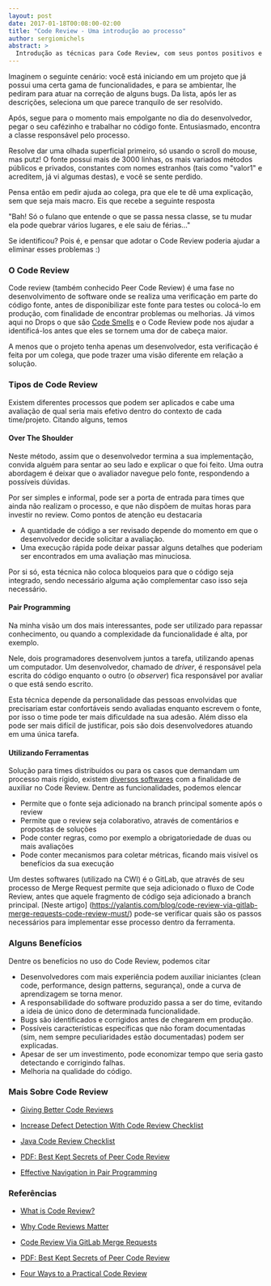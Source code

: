 ```yaml
---
layout: post
date: 2017-01-18T00:08:00-02:00
title: "Code Review - Uma introdução ao processo"
author: sergiomichels
abstract: >
  Introdução as técnicas para Code Review, com seus pontos positivos e negativos, elencando benefícios no uso do processo. 
---
```


Imaginem o seguinte cenário: você está iniciando em um projeto que já possui uma certa gama de funcionalidades, e para se ambientar, lhe pediram para atuar na correção de alguns bugs. Da lista, após ler as descrições, seleciona um que parece tranquilo de ser resolvido.

Após, segue para o momento mais empolgante no dia do desenvolvedor, pegar o seu cafézinho e trabalhar no código fonte. Entusiasmado, encontra a classe responsável pelo processo.

Resolve dar uma olhada superficial primeiro, só usando o scroll do mouse, mas putz! O fonte possui mais de 3000 linhas, os mais variados métodos públicos e privados, constantes com nomes estranhos (tais como "valor1" e acreditem, já vi algumas destas), e você se sente perdido.

Pensa então em pedir ajuda ao colega, pra que ele te dê uma explicação, sem que seja mais macro. Eis que recebe a seguinte resposta

"Bah! Só o fulano que entende o que se passa nessa classe, se tu mudar ela pode quebrar vários lugares, e ele saiu de férias..."

Se identificou? Pois é, e pensar que adotar o Code Review poderia ajudar a eliminar esses problemas :)

### O Code Review

Code review (também conhecido Peer Code Review) é uma fase no desenvolvimento de software onde se realiza uma verificação em parte do código fonte, antes de disponibilizar este fonte para testes ou colocá-lo em produção, com finalidade de encontrar problemas ou melhorias. Já vimos aqui no Drops o que são [Code Smells](http://cwisoftware.github.io/drops/codesmells-dry-kiss) e o Code Review pode nos ajudar a identificá-los antes que eles se tornem uma dor de cabeça maior.

A menos que o projeto tenha apenas um desenvolvedor, esta verificação é feita por um colega, que pode trazer uma visão diferente em relação a solução.  

### Tipos de Code Review

Existem diferentes processos que podem ser aplicados e cabe uma avaliação de qual seria mais efetivo dentro do contexto de cada time/projeto. Citando alguns, temos

#### Over The Shoulder 

Neste método, assim que o desenvolvedor termina a sua implementação, convida alguém para sentar ao seu lado e explicar o que foi feito. Uma outra abordagem é deixar que o avaliador navegue pelo fonte, respondendo a possíveis dúvidas.

Por ser simples e informal, pode ser a porta de entrada para times que ainda não realizam o processo, e que não dispõem de muitas horas para investir no review. Como pontos de atenção eu destacaria

 - A quantidade de código a ser revisado depende do momento em que o desenvolvedor decide solicitar a avaliação.
 - Uma execução rápida pode deixar passar alguns detalhes que poderiam ser encontrados em uma avaliação mas minuciosa.

Por si só, esta técnica não coloca bloqueios para que o código seja integrado, sendo necessário alguma ação complementar caso isso seja necessário.    

#### Pair Programming 

Na minha visão um dos mais interessantes, pode ser utilizado para repassar conhecimento, ou quando a complexidade da funcionalidade é alta, por exemplo. 

Nele, dois programadores desenvolvem juntos a tarefa, utilizando apenas um computador. Um desenvolvedor, chamado de *driver*, é responsável pela escrita do código enquanto o outro (o *observer*) fica responsável por avaliar o que está sendo escrito.

Esta técnica depende da personalidade das pessoas envolvidas que precisariam estar confortáveis sendo avaliadas enquanto escrevem o fonte, por isso o time pode ter mais dificuldade na sua adesão. Além disso ela pode ser mais difícil de justificar, pois são dois desenvolvedores atuando em uma única tarefa.

#### Utilizando Ferramentas 

Solução para times distribuídos ou para os casos que demandam um processo mais rígido, existem [diversos softwares](http://devzum.com/2015/04/best-code-review-tools/) com a finalidade de auxiliar no Code Review. Dentre as funcionalidades, podemos elencar

 - Permite que o fonte seja adicionado na branch principal somente após o review
 - Permite que o review seja colaborativo, através de comentários e propostas de soluções
 - Pode conter regras, como por exemplo a obrigatoriedade de duas ou mais avaliações 
 - Pode conter mecanismos para coletar métricas, ficando mais visível os benefícios da sua execução

 Um destes softwares (utilizado na CWI) é o GitLab, que através de seu processo de Merge Request permite que seja adicionado o fluxo de Code Review, antes que aquele fragmento de código seja adicionado a branch principal. 
 [Neste artigo] (https://yalantis.com/blog/code-review-via-gitlab-merge-requests-code-review-must/) pode-se verificar quais são os passos necessários para implementar esse processo dentro da ferramenta.

### Alguns Benefícios 

Dentre os benefícios no uso do Code Review, podemos citar

- Desenvolvedores com mais experiência podem auxiliar iniciantes (clean code, performance, design patterns, segurança), onde a curva de aprendizagem se torna menor.
- A responsabilidade do software produzido passa a ser do time, evitando a ideia de único dono de determinada funcionalidade.
- Bugs são identificados e corrigidos antes de chegarem em produção.
- Possíveis características específicas que não foram documentadas (sim, nem sempre peculiaridades estão documentadas) podem ser explicadas.
- Apesar de ser um investimento, pode economizar tempo que seria gasto detectando e corrigindo falhas.
- Melhoria na qualidade do código.

### Mais Sobre Code Review

- [Giving Better Code Reviews](https://medium.com/@mrjoelkemp/giving-better-code-reviews-16109e0fdd36#.b6diqgvfp)

- [Increase Defect Detection With Code Review Checklist](https://blog.fogcreek.com/increase-defect-detection-with-our-code-review-checklist-example/)

- [Java Code Review Checklist](https://dzone.com/articles/java-code-review-checklist)

- [PDF: Best Kept Secrets of Peer Code Review](https://smartbear.com/SmartBear/media/pdfs/best-kept-secrets-of-peer-code-review.pdf)

- [Effective Navigation in Pair Programming](https://www.thoughtworks.com/insights/blog/effective-navigation-in-pair-programming)

### Referências

- [What is Code Review?](https://smartbear.com/learn/code-review/what-is-code-review/)

- [Why Code Reviews Matter](https://www.atlassian.com/agile/code-reviews)

- [Code Review Via GitLab Merge Requests](https://yalantis.com/blog/code-review-via-gitlab-merge-requests-code-review-must/)

- [PDF: Best Kept Secrets of Peer Code Review](https://smartbear.com/SmartBear/media/pdfs/best-kept-secrets-of-peer-code-review.pdf)

- [Four Ways to a Practical Code Review](http://www.methodsandtools.com/archive/archive.php?id=66)